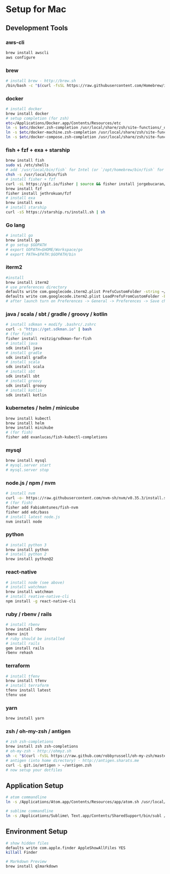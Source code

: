 # Setup for Mac

## Development Tools

### aws-cli
```bash
brew install awscli
aws configure
```

### brew
```bash
# install brew - http://brew.sh
/bin/bash -c "$(curl -fsSL https://raw.githubusercontent.com/Homebrew/install/master/install.sh)"
```

### docker
```bash
# install docker
brew install docker
# setup completion (for zsh)
etc=/Applications/Docker.app/Contents/Resources/etc
ln -s $etc/docker.zsh-completion /usr/local/share/zsh/site-functions/_docker
ln -s $etc/docker-machine.zsh-completion /usr/local/share/zsh/site-functions/_docker-machine
ln -s $etc/docker-compose.zsh-completion /usr/local/share/zsh/site-functions/_docker-compose
```

### fish + fzf + exa + starship
```bash
brew install fish
sudo vi /etc/shells
# add `/usr/local/bin/fish` for Intel (or `/opt/homebrew/bin/fish` for ARM)
chsh -s /usr/local/bin/fish
# install fisher + fzf
curl -sL https://git.io/fisher | source && fisher install jorgebucaran/fisher
brew install fzf
fisher install jethrokuan/fzf
# install exa
brew install exa
# install starship
curl -sS https://starship.rs/install.sh | sh
```

### Go lang
```bash
# install go
brew install go
# go setup $GOPATH
# export GOPATH=$HOME/Workspace/go
# export PATH=$PATH:$GOPATH/bin
```

### iterm2
```bash
#install
brew install iterm2
# use preferences directory
defaults write com.googlecode.iterm2.plist PrefsCustomFolder -string ~/iterm2
defaults write com.googlecode.iterm2.plist LoadPrefsFromCustomFolder -bool true
# after launch turn on Preferences -> General -> Preferences -> Save changes to folder when iTerm2 quits.
```

### java / scala / sbt / gradle / groovy / kotlin
```bash
# install sdkman + modify .bashrc/.zshrc
curl -s "https://get.sdkman.io" | bash
# (for fish)
fisher install reitzig/sdkman-for-fish
# install java
sdk install java
# install gradle
sdk install gradle
# install scala
sdk install scala
# install sbt
sdk install sbt
# install groovy
sdk install groovy
# install kotlin
sdk install kotlin
```

### kubernetes / helm / minicube
```bash
brew install kubectl
brew install helm
brew install minikube
# (for fish)
fisher add evanlucas/fish-kubectl-completions
```

### mysql
```bash
brew install mysql
# mysql.server start
# mysql.server stop
```

### node.js / npm / nvm
```bash
# install nvm
curl -o- https://raw.githubusercontent.com/nvm-sh/nvm/v0.35.3/install.sh | bash
# (for fish)
fisher add FabioAntunes/fish-nvm
fisher add edc/bass
# install latest node.js
nvm install node
```

### python
```bash
# install python 3
brew install python
# install python 2
brew install python@2
```

### react-native
```bash
# install node (see above)
# install watchman
brew install watchman
# install reative-native-cli
npm install -g react-native-cli
```

### ruby / rbenv / rails
```bash
# install rbenv
brew install rbenv
rbenv init
# ruby should be installed
# install rails
gem install rails
rbenv rehash
```

### terraform
```bash
# install tfenv
brew install tfenv
# install terraform
tfenv install latest
tfenv use
```

### yarn
```bash
brew install yarn
```

### zsh / oh-my-zsh / antigen
```bash
# zsh zsh-completions
brew install zsh zsh-completions
# oh-my-zsh - http://ohmyz.sh
sh -c "$(curl -fsSL https://raw.github.com/robbyrussell/oh-my-zsh/master/tools/install.sh)"
# antigen (into home directory) - http://antigen.sharats.me
curl -L git.io/antigen > ~/antigen.zsh
# now setup your dotfiles
```

## Application Setup
```bash
# atom commandline
ln -s /Applications/Atom.app/Contents/Resources/app/atom.sh /usr/local/bin/atom

# sublime commandline
ln -s /Applications/Sublime\ Text.app/Contents/SharedSupport/bin/subl /usr/local/bin/subl
```

## Environment Setup
```bash
# show hidden files
defaults write com.apple.finder AppleShowAllFiles YES
killall Finder

# Markdown Preview
brew install qlmarkdown
```
